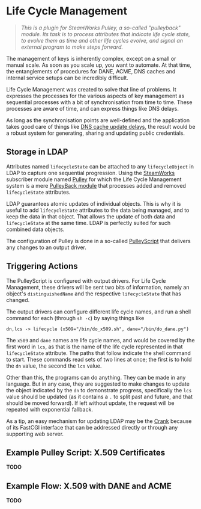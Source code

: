 # Life Cycle Management

> *This is a plugin for SteamWorks Pulley, a so-called "pulleyback" module.
> Its task is to process attributes that indicate life cycle state, to
> evolve them as time and other life cycles evolve, and signal an external
> program to make steps forward.*

The management of keys is inherently complex, except on a small or manual
scale.  As soon as you scale up, you want to automate.  At that time, the
entanglements of procedures for DANE, ACME, DNS caches and internal service
setups can be incredibly difficult.

Life Cycle Management was created to solve that line of problems.  It
expresses the processes for the various aspects of key management as
sequential processes with a bit of synchronisation from time to time.
These processes are aware of time, and can express things like DNS delays.

As long as the synchronisation points are well-defined and the application
takes good care of things like
[DNS cache update delays](https://github.com/arpa2/docker-demo/tree/master/demo-dns),
the result would be a robust system for generating, sharing and updating
public credentials.


## Storage in LDAP

Attributes named `lifecycleState` can be attached to any `lifecycleObject`
in LDAP to capture one sequential progression.  Using the
[SteamWorks](https://github.com/arpa2/steamworks)
subscriber module named
[Pulley](https://github.com/arpa2/steamworks/blob/master/docs/pulley.md)
for which the Life Cycle Management system is a mere
[PulleyBack module](https://github.com/arpa2/steamworks/blob/master/docs/pulleyback-api.md)
that processes added and removed `lifecycleState` attributes.

LDAP guarantees atomic updates of individual objects.  This is why
it is useful to add `lifecycleState` attributes to the data being
managed, and to keep the data in that object.  That allows the
update of both data and `lifecycleState` at the same time.  LDAP is
perfectly suited for such combined data objects.

The configuration of Pulley is done in a so-called
[PulleyScript](http://steamworks.arpa2.net/intuition.html)
that delivers any changes to an output driver.

## Triggering Actions

The PulleyScript is configured with output drivers.  For
Life Cycle Management, these drivers will be sent two bits
of information, namely an object's `distinguishedName` and
the respective `lifecycleState` that has changed.

The output drivers can configure different life cycle names,
and run a shell command for each (through `sh -c`) by saying
things like

```
dn,lcs -> lifecycle (x509="/bin/do_x509.sh", dane="/bin/do_dane.py")
```

The `x509` and `dane` names are life cycle names, and would be
covered by the first word in `lcs`, as that is the name of the
life cycle represented in that `lifecycleState` attribute.
The paths that follow indicate the shell command to start.
These commands read sets of two lines at once; the first is to
hold the `dn` value, the second the `lcs` value.

Other than this, the programs can do anything.  They can be
made in any language.  But in any case, they are suggested
to make changes to update the object indicated by the `dn`
to demonstrate progress, specifically the `lcs` value should
be updated (as it contains a `.` to split past and future,
and that should be moved forward).  If left without update,
the request will be repeated with exponential fallback.

As a tip, an easy mechanism for updating LDAP may be the
[Crank](https://github.com/arpa2/steamworks/blob/master/docs/crank.md)
because of its FastCGI interface that can be addressed
directly or through any supporting web server.


## Example Pulley Script: X.509 Certificates

**TODO**


## Example Flow: X.509 with DANE and ACME

**TODO**

